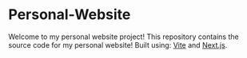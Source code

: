 # Personal-Website
Welcome to my personal website project! This repository contains the source code for my personal website! Built using: [Vite][1] and [Next.js][2].

[1]: https://vitejs.dev/
[2]: https://nextjs.org/
